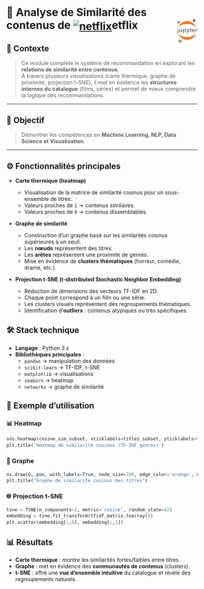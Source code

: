 # 🔎 Analyse de Similarité des contenus de <a href="#"><img align="center" src="https://upload.wikimedia.org/wikipedia/commons/0/0c/Netflix_2015_N_logo.svg?uselang=fr" alt="netflix" height="36px"></a>etflix<!-- (Machine Learning)--><a href="../"><img align="right" src="../../../../assets/Jupyter.svg" alt="Jupyter" height="64px"></a>
## 📌 Contexte
>Ce module complète le système de recommandation en explorant les **relations de similarité entre contenus**.  
À travers plusieurs visualisations (carte thermique, graphe de proximité, projection t-SNE), il met en évidence les **structures internes du catalogue** (films, séries) et permet de mieux comprendre la logique des recommandations.
---
## **🎯 Objectif**
> Démontrer les compétences en **Machine Learning, NLP, Data Science et Visualisation**
---
## ⚙️ Fonctionnalités principales
- **Carte thermique (heatmap)**  
  - Visualisation de la matrice de similarité cosinus pour un sous-ensemble de titres.  
  - Valeurs proches de `1` → contenus similaires.  
  - Valeurs proches de `0` → contenus dissemblables.  

- **Graphe de similarité**  
  - Construction d’un graphe basé sur les similarités cosinus supérieures à un seuil.  
  - Les **nœuds** représentent des titres.  
  - Les **arêtes** représentent une proximité de genres.  
  - Mise en évidence de **clusters thématiques** (horreur, comédie, drame, etc.).  

- **Projection t-SNE (t-distributed Stochastic Neighbor Embedding)**  
  - Réduction de dimensions des vecteurs TF-IDF en 2D.  
  - Chaque point correspond à un film ou une série.  
  - Les clusters visuels représentent des regroupements thématiques.  
  - Identification d’**outliers** : contenus atypiques ou très spécifiques.  
## 🛠️ Stack technique
- **Langage** : Python 3.x  
- **Bibliothèques principales** :
  - `pandas` → manipulation des données  
  - `scikit-learn` → TF-IDF, t-SNE  
  - `matplotlib` → visualisations  
  - `seaborn` → heatmap  
  - `networkx` → graphe de similarité  
## 🚀 Exemple d’utilisation
### 📊 Heatmap
```python
sns.heatmap(cosine_sim_subset, xticklabels=titles_subset, yticklabels=titles_subset)
plt.title('Heatmap de similarité cosinus (TF-IDF genres)')
```
### 🔗 Graphe
```python
nx.draw(G, pos, with_labels=True, node_size=700, edge_color='orange', node_color='skyblue')
plt.title("Graphe de similarité cosinus des titres")
```
### 🌐 Projection t-SNE
```python
tsne = TSNE(n_components=2, metric='cosine', random_state=42)
embedding = tsne.fit_transform(tfidf_matrix.toarray())
plt.scatter(embedding[:,0], embedding[:,1])
```
## 📊 Résultats
- **Carte thermique** : montre les similarités fortes/faibles entre titres.  
- **Graphe** : met en évidence des **communautés de contenus** (clusters).  
- **t-SNE** : offre une **vue d’ensemble intuitive** du catalogue et révèle des regroupements naturels.  
<!-- 
---
## 🌍 Perspectives d’évolution
- Ajustement dynamique du **seuil de similarité** pour affiner le graphe.  
- Comparaison entre **genres, pays, années** pour enrichir les visualisations.  
- Intégration des résultats dans un **dashboard interactif** (Streamlit, Dash).  
- Extension à d’autres sources de données (métadonnées, notes utilisateurs).  

---
## 👤 Auteur
📌 Projet développé par **Mickael Gaillard** -->